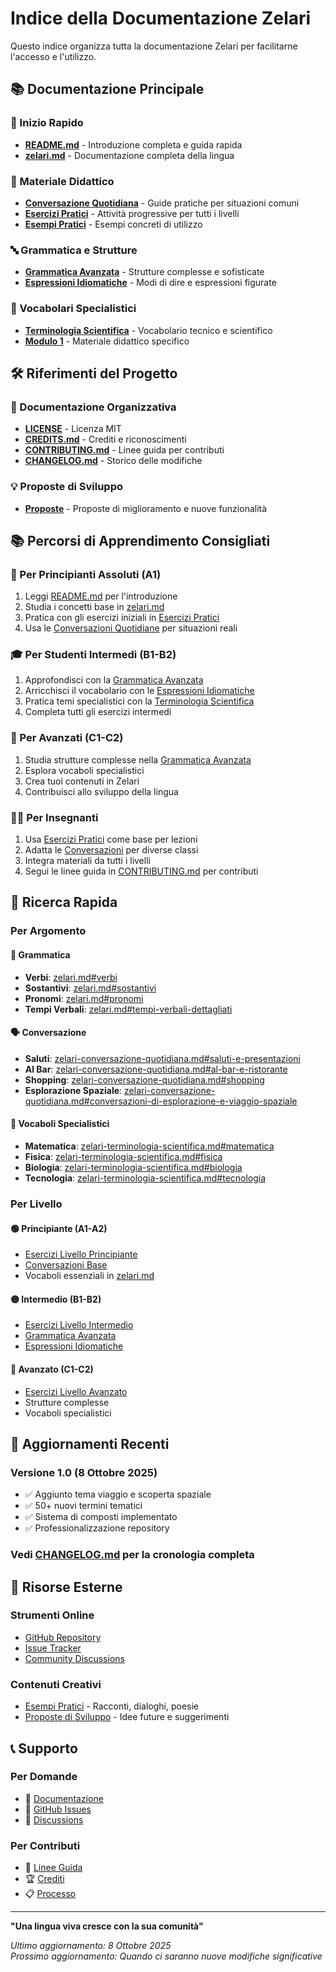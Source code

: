 # Indice della Documentazione Zelari

Questo indice organizza tutta la documentazione Zelari per facilitarne l'accesso e l'utilizzo.

## 📚 Documentazione Principale

### 🎯 Inizio Rapido
- **[README.md](../README.md)** - Introduzione completa e guida rapida
- **[zelari.md](../zelari.md)** - Documentazione completa della lingua

### 📖 Materiale Didattico
- **[Conversazione Quotidiana](../zelari-conversazione-quotidiana.md)** - Guide pratiche per situazioni comuni
- **[Esercizi Pratici](../zelari-esercizi-pratici.md)** - Attività progressive per tutti i livelli
- **[Esempi Pratici](../examples/)** - Esempi concreti di utilizzo

### 🔤 Grammatica e Strutture
- **[Grammatica Avanzata](../zelari-grammatica-avanzata.md)** - Strutture complesse e sofisticate
- **[Espressioni Idiomatiche](../zelari-espressioni-idiomatiche.md)** - Modi di dire e espressioni figurate

### 🧭 Vocabolari Specialistici
- **[Terminologia Scientifica](../zelari-terminologia-scientifica.md)** - Vocabolario tecnico e scientifico
- **[Modulo 1](../zelari-m1.md)** - Materiale didattico specifico

## 🛠️ Riferimenti del Progetto

### 📄 Documentazione Organizzativa
- **[LICENSE](../LICENSE)** - Licenza MIT
- **[CREDITS.md](../CREDITS.md)** - Crediti e riconoscimenti
- **[CONTRIBUTING.md](../CONTRIBUTING.md)** - Linee guida per contributi
- **[CHANGELOG.md](../CHANGELOG.md)** - Storico delle modifiche

### 💡 Proposte di Sviluppo
- **[Proposte](../proposals/)** - Proposte di miglioramento e nuove funzionalità

## 📚 Percorsi di Apprendimento Consigliati

### 👶 Per Principianti Assoluti (A1)
1. Leggi [README.md](../README.md) per l'introduzione
2. Studia i concetti base in [zelari.md](../zelari.md)
3. Pratica con gli esercizi iniziali in [Esercizi Pratici](../zelari-esercizi-pratici.md)
4. Usa le [Conversazioni Quotidiane](../zelari-conversazione-quotidiana.md) per situazioni reali

### 🎓 Per Studenti Intermedi (B1-B2)
1. Approfondisci con la [Grammatica Avanzata](../zelari-grammatica-avanzata.md)
2. Arricchisci il vocabolario con le [Espressioni Idiomatiche](../zelari-espressioni-idiomatiche.md)
3. Pratica temi specialistici con la [Terminologia Scientifica](../zelari-terminologia-scientifica.md)
4. Completa tutti gli esercizi intermedi

### 🚀 Per Avanzati (C1-C2)
1. Studia strutture complesse nella [Grammatica Avanzata](../zelari-grammatica-avanzata.md)
2. Esplora vocaboli specialistici
3. Crea tuoi contenuti in Zelari
4. Contribuisci allo sviluppo della lingua

### 👨‍🏫 Per Insegnanti
1. Usa [Esercizi Pratici](../zelari-esercizi-pratici.md) come base per lezioni
2. Adatta le [Conversazioni](../zelari-conversazione-quotidiana.md) per diverse classi
3. Integra materiali da tutti i livelli
4. Segui le linee guida in [CONTRIBUTING.md](../CONTRIBUTING.md) per contributi

## 🎯 Ricerca Rapida

### Per Argomento

#### 📝 Grammatica
- **Verbi**: [zelari.md#verbi](../zelari.md#verbi)
- **Sostantivi**: [zelari.md#sostantivi](../zelari.md#sostantivi)
- **Pronomi**: [zelari.md#pronomi](../zelari.md#pronomi)
- **Tempi Verbali**: [zelari.md#tempi-verbali-dettagliati](../zelari.md#tempi-verbali-dettagliati)

#### 🗣️ Conversazione
- **Saluti**: [zelari-conversazione-quotidiana.md#saluti-e-presentazioni](../zelari-conversazione-quotidiana.md#saluti-e-presentazioni)
- **Al Bar**: [zelari-conversazione-quotidiana.md#al-bar-e-ristorante](../zelari-conversazione-quotidiana.md#al-bar-e-ristorante)
- **Shopping**: [zelari-conversazione-quotidiana.md#shopping](../zelari-conversazione-quotidiana.md#shopping)
- **Esplorazione Spaziale**: [zelari-conversazione-quotidiana.md#conversazioni-di-esplorazione-e-viaggio-spaziale](../zelari-conversazione-quotidiana.md#conversazioni-di-esplorazione-e-viaggio-spaziale)

#### 🔬 Vocaboli Specialistici
- **Matematica**: [zelari-terminologia-scientifica.md#matematica](../zelari-terminologia-scientifica.md#matematica)
- **Fisica**: [zelari-terminologia-scientifica.md#fisica](../zelari-terminologia-scientifica.md#fisica)
- **Biologia**: [zelari-terminologia-scientifica.md#biologia](../zelari-terminologia-scientifica.md#biologia)
- **Tecnologia**: [zelari-terminologia-scientifica.md#tecnologia](../zelari-terminologia-scientifica.md#tecnologia)

### Per Livello

#### 🟢 Principiante (A1-A2)
- [Esercizi Livello Principiante](../zelari-esercizi-pratici.md#livello-principiante-a1-a2)
- [Conversazioni Base](../zelari-conversazione-quotidiana.md)
- Vocaboli essenziali in [zelari.md](../zelari.md)

#### 🟡 Intermedio (B1-B2)
- [Esercizi Livello Intermedio](../zelari-esercizi-pratici.md#livello-intermedio-b1-b2)
- [Grammatica Avanzata](../zelari-grammatica-avanzata.md)
- [Espressioni Idiomatiche](../zelari-espressioni-idiomatiche.md)

#### 🔴 Avanzato (C1-C2)
- [Esercizi Livello Avanzato](../zelari-esercizi-pratici.md#livello-avanzato-c1-c2)
- Strutture complesse
- Vocaboli specialistici

## 🔄 Aggiornamenti Recenti

### Versione 1.0 (8 Ottobre 2025)
- ✅ Aggiunto tema viaggio e scoperta spaziale
- ✅ 50+ nuovi termini tematici
- ✅ Sistema di composti implementato
- ✅ Professionalizzazione repository

### Vedi [CHANGELOG.md](../CHANGELOG.md) per la cronologia completa

## 🔗 Risorse Esterne

### Strumenti Online
- [GitHub Repository](https://github.com/showtimez/zelari-neo-linga)
- [Issue Tracker](https://github.com/showtimez/zelari-neo-linga/issues)
- [Community Discussions](https://github.com/showtimez/zelari-neo-linga/discussions)

### Contenuti Creativi
- [Esempi Pratici](../examples/) - Racconti, dialoghi, poesie
- [Proposte di Sviluppo](../proposals/) - Idee future e suggerimenti

## 📞 Supporto

### Per Domande
- 📖 [Documentazione](../README.md)
- 💬 [GitHub Issues](https://github.com/showtimez/zelari-neo-linga/issues)
- 🤝 [Discussions](https://github.com/showtimez/zelari-neo-linga/discussions)

### Per Contributi
- 📝 [Linee Guida](../CONTRIBUTING.md)
- 🏆 [Crediti](../CREDITS.md)
- 📋 [Processo](../CONTRIBUTING.md#processo-di-contributo)

---

**"Una lingua viva cresce con la sua comunità"**

*Ultimo aggiornamento: 8 Ottobre 2025*  
*Prossimo aggiornamento: Quando ci saranno nuove modifiche significative*
